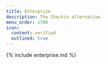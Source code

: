 ```yaml
---
title: Enterprise
description: The Checkin alternative.
menu_order: 1700
icon:
  content: verified
  outlined: true
---
```


{% include enterprise.md %}
